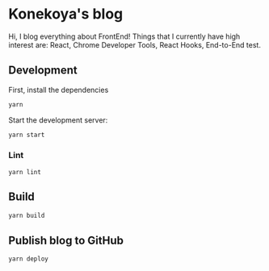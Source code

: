 # Konekoya's blog

Hi, I blog everything about FrontEnd! Things that I currently have high interest
are: React, Chrome Developer Tools, React Hooks, End-to-End test.

## Development

First, install the dependencies

```sh
yarn
```

Start the development server:

```sh
yarn start
```

### Lint

```
yarn lint
```

## Build

```sh
yarn build
```

## Publish blog to GitHub

```sh
yarn deploy
```
